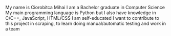My name is Ciorobitca Mihai
I am a Bachelor graduate in Computer Science
My main programming language is Python but I also have knowledge in C/C++, JavaScript, HTML/CSS
I am self-educated
I want to contribute to this project in scraping, to learn doing manual/automatic testing and work in a team